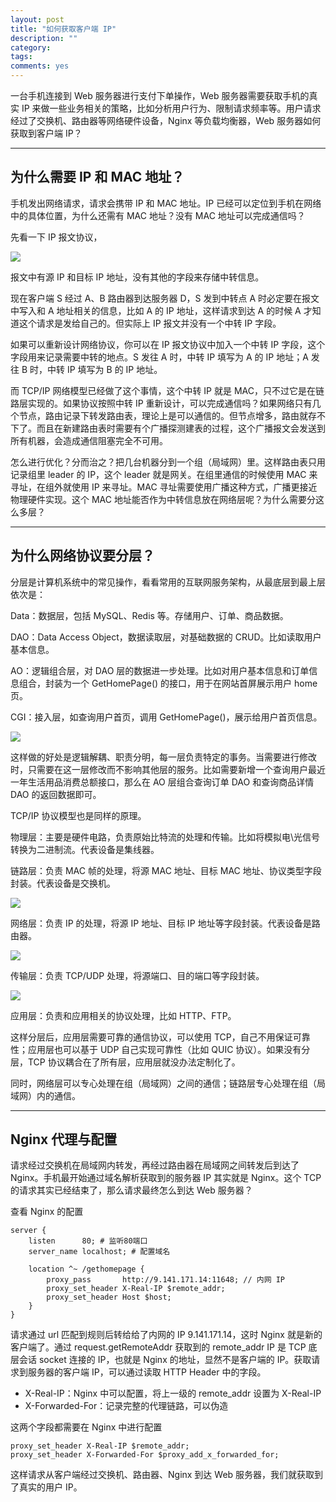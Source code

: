 ```yaml
---
layout: post
title: "如何获取客户端 IP"
description: ""
category: 
tags:
comments: yes
---
```


一台手机连接到 Web 服务器进行支付下单操作，Web 服务器需要获取手机的真实 IP 来做一些业务相关的策略，比如分析用户行为、限制请求频率等。用户请求经过了交换机、路由器等网络硬件设备，Nginx 等负载均衡器，Web 服务器如何获取到客户端 IP？

----

## 为什么需要 IP 和 MAC 地址？

手机发出网络请求，请求会携带 IP 和 MAC 地址。IP 已经可以定位到手机在网络中的具体位置，为什么还需有 MAC 地址？没有 MAC 地址可以完成通信吗？

先看一下 IP 报文协议，

![](https://tva1.sinaimg.cn/large/008i3skNgy1grmnoicbfjj31200eoafb.jpg)

报文中有源 IP 和目标 IP 地址，没有其他的字段来存储中转信息。

现在客户端 S 经过 A、B 路由器到达服务器 D，S 发到中转点 A 时必定要在报文中写入和 A 地址相关的信息，比如 A 的 IP 地址，这样请求到达 A 的时候 A 才知道这个请求是发给自己的。但实际上 IP 报文并没有一个中转 IP 字段。

如果可以重新设计网络协议，你可以在 IP 报文协议中加入一个中转 IP 字段，这个字段用来记录需要中转的地点。S 发往 A 时，中转 IP 填写为 A 的 IP 地址；A 发往 B 时，中转 IP 填写为 B 的 IP 地址。

而 TCP/IP 网络模型已经做了这个事情，这个中转 IP 就是 MAC，只不过它是在链路层实现的。如果协议按照中转 IP 重新设计，可以完成通信吗？如果网络只有几个节点，路由记录下转发路由表，理论上是可以通信的。但节点增多，路由就存不下了。而且在新建路由表时需要有个广播探测建表的过程，这个广播报文会发送到所有机器，会造成通信阻塞完全不可用。

怎么进行优化？分而治之？把几台机器分到一个组（局域网）里。这样路由表只用记录组里 leader 的 IP，这个 leader 就是网关。在组里通信的时候使用 MAC 来寻址，在组外就使用 IP 来寻址。MAC 寻址需要使用广播这种方式，广播更接近物理硬件实现。这个 MAC 地址能否作为中转信息放在网络层呢？为什么需要分这么多层？

----

## 为什么网络协议要分层？

分层是计算机系统中的常见操作，看看常用的互联网服务架构，从最底层到最上层依次是：

Data：数据层，包括 MySQL、Redis 等。存储用户、订单、商品数据。

DAO：Data Access Object，数据读取层，对基础数据的 CRUD。比如读取用户基本信息。

AO：逻辑组合层，对 DAO 层的数据进一步处理。比如对用户基本信息和订单信息组合，封装为一个 GetHomePage() 的接口，用于在网站首屏展示用户 home 页。

CGI：接入层，如查询用户首页，调用 GetHomePage()，展示给用户首页信息。

![](https://tva1.sinaimg.cn/large/008i3skNgy1grl2wekxkpj316m0r2199.jpg)

这样做的好处是逻辑解耦、职责分明，每一层负责特定的事务。当需要进行修改时，只需要在这一层修改而不影响其他层的服务。比如需要新增一个查询用户最近一年生活用品消费总额接口，那么在 AO 层组合查询订单 DAO 和查询商品详情 DAO 的返回数据即可。

TCP/IP 协议模型也是同样的原理。

物理层：主要是硬件电路，负责原始比特流的处理和传输。比如将模拟电\光信号转换为二进制流。代表设备是集线器。

链路层：负责 MAC 帧的处理，将源 MAC 地址、目标 MAC 地址、协议类型字段封装。代表设备是交换机。

![](https://tva1.sinaimg.cn/large/008i3skNgy1grm9nyk0xrj31gw072dhz.jpg)

网络层：负责 IP 的处理，将源 IP 地址、目标 IP 地址等字段封装。代表设备是路由器。

![](https://tva1.sinaimg.cn/large/008i3skNgy1grm9t7pbkpj31gk0h6jvf.jpg)

传输层：负责 TCP/UDP 处理，将源端口、目的端口等字段封装。

![](https://tva1.sinaimg.cn/large/008i3skNgy1grm9yq7wjwj31gq0o0dln.jpg)

应用层：负责和应用相关的协议处理，比如 HTTP、FTP。

这样分层后，应用层需要可靠的通信协议，可以使用 TCP，自己不用保证可靠性；应用层也可以基于 UDP 自己实现可靠性（比如 QUIC 协议）。如果没有分层，TCP 协议耦合在了所有层，应用层就没办法定制化了。

同时，网络层可以专心处理在组（局域网）之间的通信；链路层专心处理在组（局域网）内的通信。

----

## Nginx 代理与配置

请求经过交换机在局域网内转发，再经过路由器在局域网之间转发后到达了 Nginx。手机最开始通过域名解析获取到的服务器 IP 其实就是 Nginx。这个 TCP 的请求其实已经结束了，那么请求最终怎么到达 Web 服务器？

查看 Nginx 的配置

```
server {
    listen      80; # 监听80端口
    server_name localhost; # 配置域名

    location ^~ /gethomepage {
        proxy_pass       http://9.141.171.14:11648; // 内网 IP
        proxy_set_header X-Real-IP $remote_addr;
        proxy_set_header Host $host;
    }
}
```

请求通过 url 匹配到规则后转给给了内网的 IP 9.141.171.14，这时 Nginx 就是新的客户端了。通过 request.getRemoteAddr 获取到的 remote_addr IP 是 TCP 底层会话 socket 连接的 IP，也就是 Nginx 的地址，显然不是客户端的 IP。获取请求到服务器的客户端 IP，可以通过读取 HTTP Header 中的字段。

+ X-Real-IP：Nginx 中可以配置，将上一级的 remote_addr 设置为 X-Real-IP
+ X-Forwarded-For：记录完整的代理链路，可以伪造

这两个字段都需要在 Nginx 中进行配置

```
proxy_set_header X-Real-IP $remote_addr;
proxy_set_header X-Forwarded-For $proxy_add_x_forwarded_for;
```

这样请求从客户端经过交换机、路由器、Nginx 到达 Web 服务器，我们就获取到了真实的用户 IP。